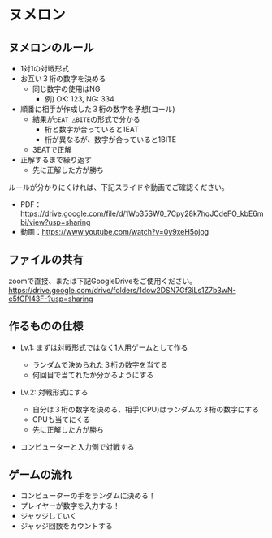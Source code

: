 # ヌメロン

## ヌメロンのルール

- 1対1の対戦形式
- お互い３桁の数字を決める
  - 同じ数字の使用はNG
    - 例) OK: 123, NG: 334
- 順番に相手が作成した３桁の数字を予想(コール)
  - 結果が`○EAT △BITE`の形式で分かる
    - 桁と数字が合っていると1EAT
    - 桁が異なるが、数字が合っていると1BITE
  - 3EATで正解
- 正解するまで繰り返す
  - 先に正解した方が勝ち

ルールが分かりにくければ、下記スライドや動画でご確認ください。

- PDF：https://drive.google.com/file/d/1Wp35SW0_7Cpy28k7hqJCdeFO_kbE6mbi/view?usp=sharing
- 動画：https://www.youtube.com/watch?v=0y9xeH5ojog

## ファイルの共有

zoomで直接、または下記GoogleDriveをご使用ください。
https://drive.google.com/drive/folders/1dow2DSN7Gf3iLs1Z7b3wN-e5fCPl43F-?usp=sharing

## 作るものの仕様

- Lv.1: まずは対戦形式ではなく1人用ゲームとして作る
  - ランダムで決められた３桁の数字を当てる
  - 何回目で当てれたか分かるようにする
- Lv.2: 対戦形式にする
  - 自分は３桁の数字を決める、相手(CPU)はランダムの３桁の数字にする
  - CPUも当てにくる
  - 先に正解した方が勝ち

- コンピューターと入力側で対戦する

## ゲームの流れ

- コンピューターの手をランダムに決める！
- プレイヤーが数字を入力する！
- ジャッジしていく
- ジャッジ回数をカウントする